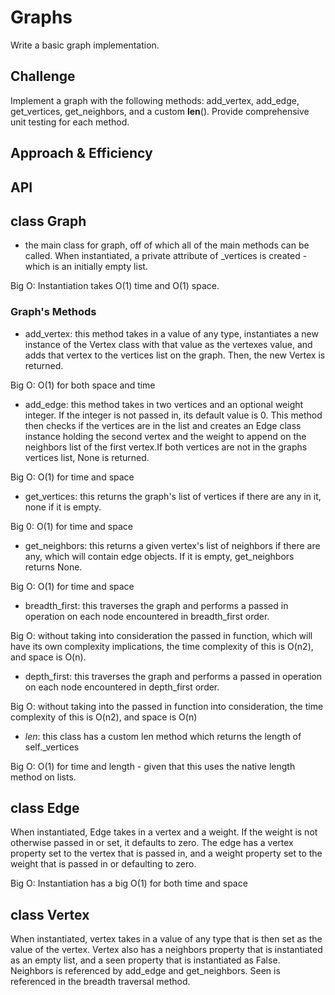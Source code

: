 # Graphs

Write a basic graph implementation.

## Challenge

Implement a graph with the following methods: add_vertex, add_edge, get_vertices, get_neighbors, and a custom __len__(). Provide comprehensive unit testing for each method.

## Approach & Efficiency
<!-- What approach did you take? Why? What is the Big O space/time for this approach? -->

## API

## class Graph

- the main class for graph, off of which all of the main methods can be called. When instantiated, a private attribute of _vertices is created - which is an initially empty list.

Big O: Instantiation takes O(1) time and O(1) space.

### Graph's Methods

- add_vertex: this method takes in a value of any type, instantiates a new instance of the Vertex class with that value as the vertexes value, and adds that vertex to the vertices list on the graph. Then, the new Vertex is returned.

Big O: O(1) for both space and time

- add_edge: this method takes in two vertices and an optional weight integer. If the integer is not passed in, its default value is 0. This method then checks if the vertices are in the list and creates an Edge class instance holding the second vertex and the weight to append on the neighbors list of the first vertex.If both vertices are not in the graphs vertices list, None is returned.

Big O: O(1) for time and space

- get_vertices: this returns the graph's list of vertices if there are any in it, none if it is empty.

Big 0: O(1) for time and space

- get_neighbors: this returns a given vertex's list of neighbors if there are any, which will contain edge objects. If it is empty, get_neighbors returns None.

Big O: O(1) for time and space

- breadth_first: this traverses the graph and performs a passed in operation on each node encountered in breadth_first order.

Big O: without taking into consideration the passed in function, which will have its own complexity implications, the time complexity of this is O(n2), and space is O(n).

- depth_first: this traverses the graph and performs a passed in operation on each node encountered in depth_first order. 

Big O: without taking into the passed in function into consideration, the time complexity of this is O(n2), and space is O(n)

- _len_: this class has a custom len method which returns the length of self._vertices

Big O: O(1) for time and length - given that this uses the native length method on lists.


## class Edge

When instantiated, Edge takes in a vertex and a weight. If the weight is not otherwise passed in or set, it defaults to zero. The edge has a vertex property set to the vertex that is passed in, and a weight property set to the weight that is passed in or defaulting to zero. 

Big O: Instantiation has a big O(1) for both time and space

## class Vertex

When instantiated, vertex takes in a value of any type that is then set as the value of the vertex. Vertex also has a neighbors property that is instantiated as an empty list, and a seen property that is instantiated as False. Neighbors is referenced by add_edge and get_neighbors. Seen is referenced in the breadth traversal method.
